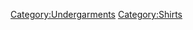 [Category:Undergarments](Category:Undergarments "wikilink")
[Category:Shirts](Category:Shirts "wikilink")